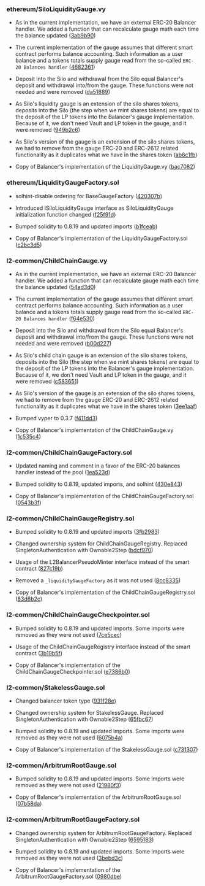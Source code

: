 ### ethereum/SiloLiquidityGauge.vy
- As in the current implementation, we have an external ERC-20 Balancer handler. We added a function that can recalculate gauge math each time the balance updated ([3ab9b90](https://github.com/silo-finance/silo-contracts-v2/pull/34/commits/3ab9b90750287ce4c36d0329408a6bd9d39882d9))

- The current implementation of the gauge assumes that different smart contract performs balance accounting. Such information as a user balance and a tokens totals supply gauge read from the so-called `ERC-20 Balances handler` ([4682361](https://github.com/silo-finance/silo-contracts-v2/pull/34/commits/468236129c7222b62b6faf27726c4dc64ad8d73e))

- Deposit into the Silo and withdrawal from the Silo equal Balancer's deposit and withdrawal into/from the gauge. These functions were not needed and were removed ([da51889](https://github.com/silo-finance/silo-contracts-v2/pull/34/commits/da518898ff7c7704c79eeb5c69a0ad022ad830b8))

- As Silo's liquidity gauge is an extension of the silo shares tokens, deposits into the Silo (the step when we mint shares tokens) are equal to the deposit of the LP tokens into the Balancer's gauge implementation. Because of it, we don't need Vault and LP token in the gauge, and it were removed ([949b2c6](https://github.com/silo-finance/silo-contracts-v2/pull/34/commits/949b2c6d55396b2a5fccd7850f2644b679e4b124))

- As Silo's version of the gauge is an extension of the silo shares tokens, we had to remove from the gauge ERC-20 and ERC-2612 related functionality as it duplicates what we have in the shares token ([ab6c1fb](https://github.com/silo-finance/silo-contracts-v2/pull/34/commits/ab6c1fb59de147e0e13a5ea98ce9f8b21cb1dbf2))

- Copy of Balancer's implementation of the LiquidityGauge.vy ([bac7082](https://github.com/silo-finance/silo-contracts-v2/pull/34/commits/bac708248757c313a2f0c47c6dee0bd91ddaf531))

### ethereum/LiquidityGaugeFactory.sol

- solhint-disable ordering for BaseGaugeFactory ([420307b](https://github.com/silo-finance/silo-contracts-v2/pull/34/commits/420307bfeae951a74f04d8d8e82507ea35d412bb))

- Introduced ISiloLiquidityGauge interface as SiloLiquidityGauge initialization function changed ([f25f91d](https://github.com/silo-finance/silo-contracts-v2/pull/34/commits/f25f91d693fd5894841688ba6e9095759ecc53ce))

- Bumped solidity to 0.8.19 and updated imports ([b1fceab](https://github.com/silo-finance/silo-contracts-v2/pull/34/commits/b1fceaba4398d4041e7ec958273deb6b9901cb4e))

- Copy of Balancer's implementation of the LiquidityGaugeFactory.sol ([c2bc3d5](https://github.com/silo-finance/silo-contracts-v2/pull/34/commits/c2bc3d539244abee8e2cd9b13e70b931eb251735))

### l2-common/ChildChainGauge.vy

- As in the current implementation, we have an external ERC-20 Balancer handler. We added a function that can recalculate gauge math each time the balance updated ([54ad3d0](https://github.com/silo-finance/silo-contracts-v2/pull/56/commits/54ad3d017658e95b0b4e07356998ce558ff2f1ec))

- The current implementation of the gauge assumes that different smart contract performs balance accounting. Such information as a user balance and a tokens totals supply gauge read from the so-called `ERC-20 Balances handler` ([f64e530](https://github.com/silo-finance/silo-contracts-v2/pull/56/commits/f64e530d98b49ef6ad17444b4106c536b1776b80))

- Deposit into the Silo and withdrawal from the Silo equal Balancer's deposit and withdrawal into/from the gauge. These functions were not needed and were removed ([b00d227](https://github.com/silo-finance/silo-contracts-v2/pull/56/commits/b00d227e1335070fec7407e4cdba1703db8be1d7))

- As Silo's child chain gauge is an extension of the silo shares tokens, deposits into the Silo (the step when we mint shares tokens) are equal to the deposit of the LP tokens into the Balancer's gauge implementation. Because of it, we don't need Vault and LP token in the gauge, and it were removed ([c583651](https://github.com/silo-finance/silo-contracts-v2/pull/56/commits/c583651a873e64d4050db8875bc0824d8af772c9))

- As Silo's version of the gauge is an extension of the silo shares tokens, we had to remove from the gauge ERC-20 and ERC-2612 related functionality as it duplicates what we have in the shares token ([3ee1aaf](https://github.com/silo-finance/silo-contracts-v2/pull/56/commits/3ee1aafedf1becad3d9a08141ea192ad1c9ab8bb))

- Bumped vyper to 0.3.7 ([f411dd3](https://github.com/silo-finance/silo-contracts-v2/pull/56/commits/f411dd338f4386693108b019b42ef32dd008bd89))

- Copy of Balancer's implementation of the ChildChainGauge.vy ([1c535c4](https://github.com/silo-finance/silo-contracts-v2/pull/56/commits/1c535c462b0fa00b4a42531e741caa357894a7ad))

### l2-common/ChildChainGaugeFactory.sol

- Updated naming and comment in a favor of the ERC-20 balances handler instead of the pool ([1ea523d](https://github.com/silo-finance/silo-contracts-v2/pull/56/commits/1ea523d4fba941b1ad192091c36f9268bdde3f41))

- Bumped solidity to 0.8.19, updated imports, and solhint ([430e843](https://github.com/silo-finance/silo-contracts-v2/pull/56/commits/430e843bed16bf2dfde6cd39b5eaf1b25c4e02b7))

- Copy of Balancer's implementation of the ChildChainGaugeFactory.sol ([0543b3f](https://github.com/silo-finance/silo-contracts-v2/pull/56/commits/0543b3fd50fe02c3555c0d2efc82fa7771fba33e))

### l2-common/ChildChainGaugeRegistry.sol
- Bumped solidity to 0.8.19 and updated imports ([3fb2983](https://github.com/silo-finance/silo-contracts-v2/pull/60/commits/3fb298378417ede34d7b4fa4edd032cf1ed0ce5b))

- Changed ownership system for ChildChainGaugeRegistry. Replaced SingletonAuthentication with Ownable2Step ([bdcf970](https://github.com/silo-finance/silo-contracts-v2/pull/60/commits/bdcf970447a1f0915b26ebca66b61f9b0a89505a))

- Usage of the L2BalancerPseudoMinter interface instead of the smart contract ([827c19b](https://github.com/silo-finance/silo-contracts-v2/pull/60/commits/827c19b0e25218ba6a9ab9c9eeb83c13e1060ffc))

- Removed a `_liquidityGaugeFactory` as it was not used ([8cc8335](https://github.com/silo-finance/silo-contracts-v2/pull/60/commits/8cc83359c2227060cf6ea59f6e218af092d2c9ba))

- Copy of Balancer's implementation of the ChildChainGaugeRegistry.sol ([83d6b2c](https://github.com/silo-finance/silo-contracts-v2/pull/60/commits/83d6b2c53eaccca44d4b9bcea9740f3be7d35ba5))

### l2-common/ChildChainGaugeCheckpointer.sol
- Bumped solidity to 0.8.19 and updated imports. Some imports were removed as they were not used ([7ce5cec](https://github.com/silo-finance/silo-contracts-v2/pull/60/commits/7ce5cec90e5889c82fe9f396787ae6be491580c1))

- Usage of the ChildChainGaugeRegistry interface instead of the smart contract ([3b19b5f](https://github.com/silo-finance/silo-contracts-v2/pull/60/commits/3b19b5f8cb96f604e19f1961588eafa02e77bf04))

- Copy of Balancer's implementation of the ChildChainGaugeCheckpointer.sol ([e7386b0](https://github.com/silo-finance/silo-contracts-v2/pull/60/commits/e7386b0b0515a5653c41b9e604965264552fc771))

### l2-common/StakelessGauge.sol
- Changed balancer token type ([931f28e](https://github.com/silo-finance/silo-contracts-v2/pull/63/commits/931f28eba3e58321e1a7c3c330634202bcdd1345))

- Changed ownership system for StakelessGauge. Replaced SingletonAuthentication with Ownable2Step ([65fbc67](https://github.com/silo-finance/silo-contracts-v2/pull/63/commits/65fbc670f9a91105742b8ae3738ee4215280c7e3))

- Bumped solidity to 0.8.19 and updated imports. Some imports were removed as they were not used ([6075b4a](https://github.com/silo-finance/silo-contracts-v2/pull/63/commits/6075b4a97a142967a68071a7b3e4f5f82df6f402))

- Copy of Balancer's implementation of the StakelessGauge.sol ([c731307](https://github.com/silo-finance/silo-contracts-v2/pull/63/commits/c7313073b1ca24f4d75fd9f6e5eab3110489249a))

### l2-common/ArbitrumRootGauge.sol
- Bumped solidity to 0.8.19 and updated imports. Some imports were removed as they were not used ([21980f3](https://github.com/silo-finance/silo-contracts-v2/pull/63/commits/21980f320d453e4ae96793c2ca728915f4ff6b28))

- Copy of Balancer's implementation of the ArbitrumRootGauge.sol ([07b58da](https://github.com/silo-finance/silo-contracts-v2/pull/63/commits/07b58da40203b8d6594b16130bc80550a4b4d465))

### l2-common/ArbitrumRootGaugeFactory.sol
- Changed ownership system for ArbitrumRootGaugeFactory. Replaced SingletonAuthentication with Ownable2Step ([6595183](https://github.com/silo-finance/silo-contracts-v2/pull/63/commits/659518311f8a73fe552848d25aeb3167eb753ce1))

- Bumped solidity to 0.8.19 and updated imports. Some imports were removed as they were not used ([3bebd3c](https://github.com/silo-finance/silo-contracts-v2/pull/63/commits/3bebd3c9d6f4bd551900b7004e92aee7e4171c0b))

- Copy of Balancer's implementation of the ArbitrumRootGaugeFactory.sol ([0980dbe](https://github.com/silo-finance/silo-contracts-v2/pull/63/commits/0980dbe5b7a875ec329a45e453b4c1e25708a907))

